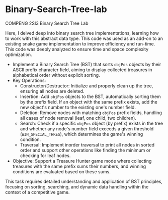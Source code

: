# Binary-Search-Tree-lab
COMPENG 2SI3 Binary Search Tree Lab

Here, I delved deep into binary search tree implementations, learning how to work with this abstract data type. This code was used as an add-on to an existing snake game implementation to improve efficiency and run-time. This code was deeply analyzed to ensure time and space complexity optimization.

- Implement a Binary Search Tree (BST) that sorts `objPos` objects by their ASCII prefix character field, aiming to display collected treasures in alphabetical order without explicit sorting.
- Key Operations:
  - Constructor/Destructor: Initialize and properly clean up the tree, ensuring all nodes are deleted.
  - Insertion: Add `objPos` objects to the BST, automatically sorting them by the prefix field. If an object with the same prefix exists, add the new object's number to the existing one's number field.
  - Deletion: Remove nodes with matching `objPos` prefix fields, handling all cases of node removal (leaf, one child, two children).
  - Search: Check if a specific `objPos` object (by prefix) exists in the tree and whether any node's number field exceeds a given threshold (`WIN_SPECIAL_THRES`), which determines the game's winning condition.
  - Traversal: Implement inorder traversal to print all nodes in sorted order and support other operations like finding the minimum or checking for leaf nodes.
- Objective: Support a Treasure Hunter game mode where collecting treasures with the same prefix sums their numbers, and winning conditions are evaluated based on these sums. 

This task requires detailed understanding and application of BST principles, focusing on sorting, searching, and dynamic data handling within the context of a competitive game.
